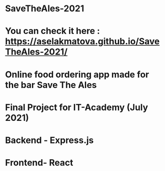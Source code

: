 # SaveTheAles-2021

# You can check it here : https://aselakmatova.github.io/SaveTheAles-2021/

# Online food ordering app made for the bar Save The Ales

# Final Project for IT-Academy (July 2021) 

# Backend - Express.js 

# Frontend- React
